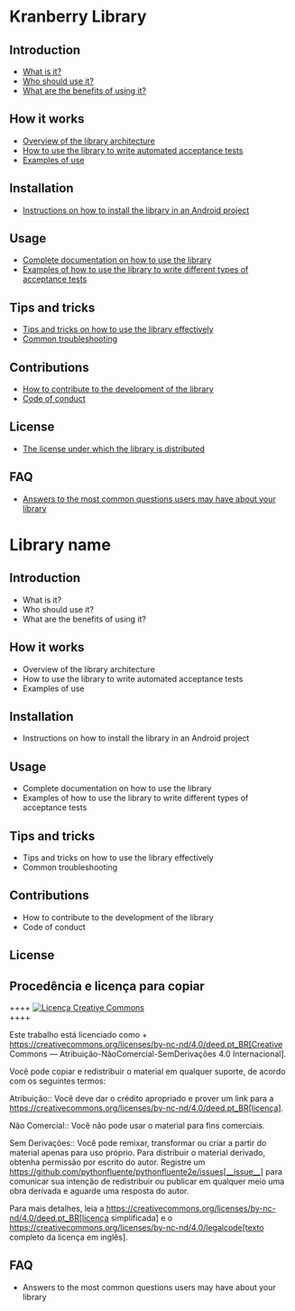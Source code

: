 # Kranberry Library

## Introduction

* [What is it?](introduction/what-is-it)
* [Who should use it?](introduction/who-should-use-it)
* [What are the benefits of using it?](introduction/what-are-the-benefits-of-using-it)

## How it works

* [Overview of the library architecture](how-it-works/overview-of-the-library-architecture)
* [How to use the library to write automated acceptance tests](how-it-works/how-to-use-the-library-to-write-automated-acceptance-tests)
* [Examples of use](how-it-works/examples-of-use)

## Installation

* [Instructions on how to install the library in an Android project](installation/instructions-on-how-to-install-the-library-in-an-android-project)

## Usage

* [Complete documentation on how to use the library](usage/complete-documentation-on-how-to-use-the-library)
* [Examples of how to use the library to write different types of acceptance tests](usage/examples-of-how-to-use-the-library-to-write-different-types-of-acceptance-tests)

## Tips and tricks

* [Tips and tricks on how to use the library effectively](tips-and-tricks/tips-and-tricks-on-how-to-use-the-library-effectively)
* [Common troubleshooting](tips-and-tricks/common-troubleshooting)

## Contributions

* [How to contribute to the development of the library](contributions/how-to-contribute-to-the-development-of-the-library)
* [Code of conduct](contributions/code-of-conduct)

## License

* [The license under which the library is distributed](license/the-license-under-which-the-library-is-distributed)

## FAQ

* [Answers to the most common questions users may have about your library](faq/answers-to-the-most-common-questions-users-may-have-about-your-library)

# Library name

## Introduction

* What is it?
* Who should use it?
* What are the benefits of using it?

## How it works

* Overview of the library architecture
* How to use the library to write automated acceptance tests
* Examples of use

## Installation

* Instructions on how to install the library in an Android project

## Usage

* Complete documentation on how to use the library
* Examples of how to use the library to write different types of acceptance tests

## Tips and tricks

* Tips and tricks on how to use the library effectively
* Common troubleshooting

## Contributions

* How to contribute to the development of the library
* Code of conduct

## License

## Procedência e licença para copiar

++++
<a rel="license" href="http://creativecommons.org/licenses/by-nc-nd/4.0/"><img
alt="Licença Creative Commons" style="border-width:0"
src="https://i.creativecommons.org/l/by-nc-nd/4.0/88x31.png" /></a><br />
++++

Este trabalho está licenciado como +
https://creativecommons.org/licenses/by-nc-nd/4.0/deed.pt_BR[Creative Commons — Atribuição-NãoComercial-SemDerivações 4.0 Internacional].

Você pode copiar e redistribuir o material em qualquer suporte,
de acordo com os seguintes termos:

Atribuição::
Você deve dar o crédito apropriado e prover um link para a
https://creativecommons.org/licenses/by-nc-nd/4.0/deed.pt_BR[licença].

Não Comercial::
Você não pode usar o material para fins comerciais.

Sem Derivações::
Você pode remixar, transformar ou criar a partir do material apenas para uso próprio.
Para distribuir o material derivado, obtenha permissão por escrito do autor.
Registre um https://github.com/pythonfluente/pythonfluente2e/issues[__issue__]
para comunicar sua intenção de redistribuir ou publicar em qualquer meio uma obra derivada
e aguarde uma resposta do autor.

Para mais detalhes, leia a
https://creativecommons.org/licenses/by-nc-nd/4.0/deed.pt_BR[licença simplificada]
e o
https://creativecommons.org/licenses/by-nc-nd/4.0/legalcode[texto completo da licença em inglês].

## FAQ

* Answers to the most common questions users may have about your library
